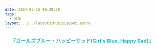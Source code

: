 ```yaml
---
date: 2024-05-15 08:29:38
tags: 
  - 音乐
layout: ../../layouts/MusicLayout.astro
---
```

<div id="albums">
    <div id="三月のパンタシア">
        <h3 style="text-align:center">
            <font color="#29B5C4">『ガールズブルー・ハッピーサッド(Girl's Blue, Happy Sad)』</font>
        </h3>
        <div>
            <link rel="stylesheet" href="/js/APlayer.min.css">
            <div id="aplayer"></div>
            <script src="/js/APlayer.min.js"></script>
        </div>
        <script>
            const ap = new APlayer({
                container: document.getElementById('aplayer'),
                mini: false,
                autoplay: false,
                theme: '#29B5C4',
                loop: 'all',
                order: 'random',
                preload: 'auto',
                volume: 0.3,
                mutex: true,
                listFolded: false,
                listMaxHeight: 90,
                audio: [
                    {
                        name: '三月がずっと続けばいい(三月能一直继续下去就好了)',
                        artist: '三月のパンタシア',
                        url: 'https://github.com/Resalia/music2/raw/master/%E4%B8%89%E6%9C%88%E3%81%AE%E3%83%91%E3%83%B3%E3%82%BF%E3%82%B7%E3%82%A2/%E3%82%AC%E3%83%BC%E3%83%AB%E3%82%BA%E3%83%96%E3%83%AB%E3%83%BC%E3%83%BB%E3%83%8F%E3%83%83%E3%83%94%E3%83%BC%E3%82%B5%E3%83%83%E3%83%89/01.%E4%B8%89%E6%9C%88%E3%81%8C%E3%81%9A%E3%81%A3%E3%81%A8%E7%B6%9A%E3%81%91%E3%81%B0%E3%81%84%E3%81%84.flac',
                        cover: '/images/ガールズブルー・ハッピーサッド.jpg'
                    },
                    {
                        name: 'ピンクレモネード(アニメ「ベルゼブブ嬢のお気に召すまま。」OP)',
                        artist: '三月のパンタシア',
                        url: 'https://github.com/Resalia/music2/raw/master/%E4%B8%89%E6%9C%88%E3%81%AE%E3%83%91%E3%83%B3%E3%82%BF%E3%82%B7%E3%82%A2/%E3%82%AC%E3%83%BC%E3%83%AB%E3%82%BA%E3%83%96%E3%83%AB%E3%83%BC%E3%83%BB%E3%83%8F%E3%83%83%E3%83%94%E3%83%BC%E3%82%B5%E3%83%83%E3%83%89/02.%E3%83%94%E3%83%B3%E3%82%AF%E3%83%AC%E3%83%A2%E3%83%8D%E3%83%BC%E3%83%89.flac',
                        cover: '/images/ガールズブルー・ハッピーサッド.jpg'
                    },
                    {
                        name: '風の声を聴きながら(聆听风的声音)',
                        artist: '三月のパンタシア',
                        url: 'https://github.com/Resalia/music2/raw/master/%E4%B8%89%E6%9C%88%E3%81%AE%E3%83%91%E3%83%B3%E3%82%BF%E3%82%B7%E3%82%A2/%E3%82%AC%E3%83%BC%E3%83%AB%E3%82%BA%E3%83%96%E3%83%AB%E3%83%BC%E3%83%BB%E3%83%8F%E3%83%83%E3%83%94%E3%83%BC%E3%82%B5%E3%83%83%E3%83%89/03.%E9%A2%A8%E3%81%AE%E5%A3%B0%E3%82%92%E8%81%B4%E3%81%8D%E3%81%AA%E3%81%8C%E3%82%89.flac',
                        cover: '/images/ガールズブルー・ハッピーサッド.jpg'
                    },
                    {
                        name: 'パステルレイン(粉笔雨)',
                        artist: '三月のパンタシア',
                        url: 'https://github.com/Resalia/music2/raw/master/%E4%B8%89%E6%9C%88%E3%81%AE%E3%83%91%E3%83%B3%E3%82%BF%E3%82%B7%E3%82%A2/%E3%82%AC%E3%83%BC%E3%83%AB%E3%82%BA%E3%83%96%E3%83%AB%E3%83%BC%E3%83%BB%E3%83%8F%E3%83%83%E3%83%94%E3%83%BC%E3%82%B5%E3%83%83%E3%83%89/04.%E3%83%91%E3%82%B9%E3%83%86%E3%83%AB%E3%83%AC%E3%82%A4%E3%83%B3.flac',
                        cover: '/images/ガールズブルー・ハッピーサッド.jpg'
                    },
                    {
                        name: '青春なんていらないわ(无需青春)',
                        artist: '三月のパンタシア',
                        url: 'https://github.com/Resalia/music2/raw/master/%E4%B8%89%E6%9C%88%E3%81%AE%E3%83%91%E3%83%B3%E3%82%BF%E3%82%B7%E3%82%A2/%E3%82%AC%E3%83%BC%E3%83%AB%E3%82%BA%E3%83%96%E3%83%AB%E3%83%BC%E3%83%BB%E3%83%8F%E3%83%83%E3%83%94%E3%83%BC%E3%82%B5%E3%83%83%E3%83%89/05.%E9%9D%92%E6%98%A5%E3%81%AA%E3%82%93%E3%81%A6%E3%81%84%E3%82%89%E3%81%AA%E3%81%84%E3%82%8F.flac',
                        cover: '/images/ガールズブルー・ハッピーサッド.jpg'
                    },
                    {
                        name: 'ソーダアイス',
                        artist: '三月のパンタシア',
                        url: 'https://github.com/Resalia/music2/raw/master/%E4%B8%89%E6%9C%88%E3%81%AE%E3%83%91%E3%83%B3%E3%82%BF%E3%82%B7%E3%82%A2/%E3%82%AC%E3%83%BC%E3%83%AB%E3%82%BA%E3%83%96%E3%83%AB%E3%83%BC%E3%83%BB%E3%83%8F%E3%83%83%E3%83%94%E3%83%BC%E3%82%B5%E3%83%83%E3%83%89/06.%E3%82%BD%E3%83%BC%E3%83%80%E3%82%A2%E3%82%A4%E3%82%B9.flac',
                        cover: '/images/ガールズブルー・ハッピーサッド.jpg'
                    },
                    {
                        name: 'ビタースイート',
                        artist: '三月のパンタシア',
                        url: 'https://github.com/Resalia/music2/raw/master/%E4%B8%89%E6%9C%88%E3%81%AE%E3%83%91%E3%83%B3%E3%82%BF%E3%82%B7%E3%82%A2/%E3%82%AC%E3%83%BC%E3%83%AB%E3%82%BA%E3%83%96%E3%83%AB%E3%83%BC%E3%83%BB%E3%83%8F%E3%83%83%E3%83%94%E3%83%BC%E3%82%B5%E3%83%83%E3%83%89/07.%E3%83%93%E3%82%BF%E3%83%BC%E3%82%B9%E3%82%A4%E3%83%BC%E3%83%88.flac',
                        cover: '/images/ガールズブルー・ハッピーサッド.jpg'
                    },
                    {
                        name: 'ラフスケッチ(粗略草图)',
                        artist: '三月のパンタシア',
                        url: 'https://github.com/Resalia/music2/raw/master/%E4%B8%89%E6%9C%88%E3%81%AE%E3%83%91%E3%83%B3%E3%82%BF%E3%82%B7%E3%82%A2/%E3%82%AC%E3%83%BC%E3%83%AB%E3%82%BA%E3%83%96%E3%83%AB%E3%83%BC%E3%83%BB%E3%83%8F%E3%83%83%E3%83%94%E3%83%BC%E3%82%B5%E3%83%83%E3%83%89/08.%E3%83%A9%E3%83%95%E3%82%B9%E3%82%B1%E3%83%83%E3%83%81.flac',
                        cover: '/images/ガールズブルー・ハッピーサッド.jpg'
                    },
                    {
                        name: 'ルビコン(TV动画《Re:CREATORS》ED2)',
                        artist: '三月のパンタシア',
                        url: 'https://github.com/Resalia/music2/raw/master/%E4%B8%89%E6%9C%88%E3%81%AE%E3%83%91%E3%83%B3%E3%82%BF%E3%82%B7%E3%82%A2/%E3%82%AC%E3%83%BC%E3%83%AB%E3%82%BA%E3%83%96%E3%83%AB%E3%83%BC%E3%83%BB%E3%83%8F%E3%83%83%E3%83%94%E3%83%BC%E3%82%B5%E3%83%83%E3%83%89/09.%E3%83%AB%E3%83%93%E3%82%B3%E3%83%B3.flac',
                        cover: '/images/ガールズブルー・ハッピーサッド.jpg'
                    },
                    {
                        name: '街路、ライトの灯りだけ(只有街道上，一片灯火通明)',
                        artist: '三月のパンタシア',
                        url: 'https://github.com/Resalia/music2/raw/master/%E4%B8%89%E6%9C%88%E3%81%AE%E3%83%91%E3%83%B3%E3%82%BF%E3%82%B7%E3%82%A2/%E3%82%AC%E3%83%BC%E3%83%AB%E3%82%BA%E3%83%96%E3%83%AB%E3%83%BC%E3%83%BB%E3%83%8F%E3%83%83%E3%83%94%E3%83%BC%E3%82%B5%E3%83%83%E3%83%89/10.%E8%A1%97%E8%B7%AF%E3%80%81%E3%83%A9%E3%82%A4%E3%83%88%E3%81%AE%E7%81%AF%E3%82%8A%E3%81%A0%E3%81%91.flac',
                        cover: '/images/ガールズブルー・ハッピーサッド.jpg'
                    },
                    {
                        name: 'コラージュ',
                        artist: '三月のパンタシア',
                        url: 'https://github.com/Resalia/music2/raw/master/%E4%B8%89%E6%9C%88%E3%81%AE%E3%83%91%E3%83%B3%E3%82%BF%E3%82%B7%E3%82%A2/%E3%82%AC%E3%83%BC%E3%83%AB%E3%82%BA%E3%83%96%E3%83%AB%E3%83%BC%E3%83%BB%E3%83%8F%E3%83%83%E3%83%94%E3%83%BC%E3%82%B5%E3%83%83%E3%83%89/11.%E3%82%B3%E3%83%A9%E3%83%BC%E3%82%B8%E3%83%A5.flac',
                        cover: '/images/ガールズブルー・ハッピーサッド.jpg'
                    },
                    {
                        name: '東京',
                        artist: '三月のパンタシア',
                        url: 'https://github.com/Resalia/music2/raw/master/%E4%B8%89%E6%9C%88%E3%81%AE%E3%83%91%E3%83%B3%E3%82%BF%E3%82%B7%E3%82%A2/%E3%82%AC%E3%83%BC%E3%83%AB%E3%82%BA%E3%83%96%E3%83%AB%E3%83%BC%E3%83%BB%E3%83%8F%E3%83%83%E3%83%94%E3%83%BC%E3%82%B5%E3%83%83%E3%83%89/12.%E6%9D%B1%E4%BA%AC.flac',
                        cover: '/images/ガールズブルー・ハッピーサッド.jpg'
                    }
                ]
            });
        </script>
    </div>
</div>
